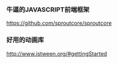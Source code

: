 ### 牛逼的JAVASCRIPT前端框架

https://github.com/sproutcore/sproutcore

### 好用的动画库
http://www.jstween.org/#gettingStarted
